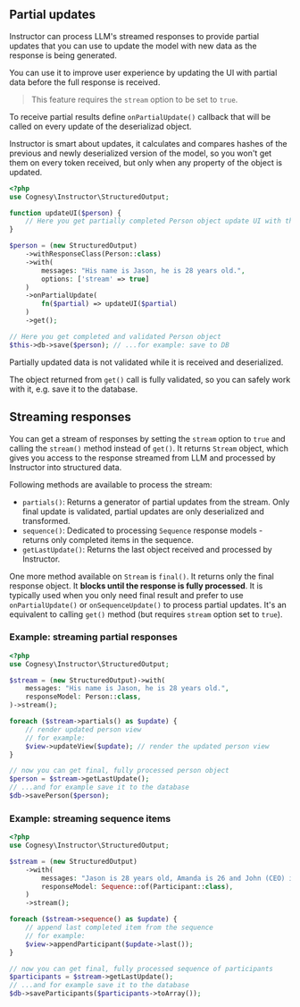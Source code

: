 ## Partial updates

Instructor can process LLM's streamed responses to provide partial updates that you
can use to update the model with new data as the response is being generated.

You can use it to improve user experience by updating the UI with partial data before
the full response is received.

> This feature requires the `stream` option to be set to `true`.

To receive partial results define `onPartialUpdate()` callback that will be called
on every update of the deserializad object.

Instructor is smart about updates, it calculates and compares hashes of the previous
and newly deserialized version of the model, so you won't get them on every token
received, but only when any property of the object is updated.


```php
<?php
use Cognesy\Instructor\StructuredOutput;

function updateUI($person) {
    // Here you get partially completed Person object update UI with the partial result
}

$person = (new StructuredOutput)
    ->withResponseClass(Person::class)
    ->with(
        messages: "His name is Jason, he is 28 years old.",
        options: ['stream' => true]
    )
    ->onPartialUpdate(
        fn($partial) => updateUI($partial)
    )
    ->get();

// Here you get completed and validated Person object
$this->db->save($person); // ...for example: save to DB
```

Partially updated data is not validated while it is received and deserialized.

The object returned from `get()` call is fully validated, so you can safely work
with it, e.g. save it to the database.



## Streaming responses

You can get a stream of responses by setting the `stream` option to `true` and calling the `stream()` method
instead of `get()`. It returns `Stream` object, which gives you access to the response streamed from LLM and
processed by Instructor into structured data.

Following methods are available to process the stream:

 - `partials()`: Returns a generator of partial updates from the stream. Only final update is validated, partial updates are only deserialized and transformed.
 - `sequence()`: Dedicated to processing `Sequence` response models - returns only completed items in the sequence.
 - `getLastUpdate()`: Returns the last object received and processed by Instructor.

One more method available on `Stream` is `final()`. It returns only the final response object. It **blocks until the response is fully processed**. It is typically used when you only need final result and prefer to use `onPartialUpdate()` or `onSequenceUpdate()` to process partial updates. It's an equivalent to calling `get()` method (but requires `stream` option set to `true`).


### Example: streaming partial responses

```php
<?php
use Cognesy\Instructor\StructuredOutput;

$stream = (new StructuredOutput)->with(
    messages: "His name is Jason, he is 28 years old.",
    responseModel: Person::class,
)->stream();

foreach ($stream->partials() as $update) {
    // render updated person view
    // for example:
    $view->updateView($update); // render the updated person view
}

// now you can get final, fully processed person object
$person = $stream->getLastUpdate();
// ...and for example save it to the database
$db->savePerson($person);
```


### Example: streaming sequence items

```php
<?php
use Cognesy\Instructor\StructuredOutput;

$stream = (new StructuredOutput)
    ->with(
        messages: "Jason is 28 years old, Amanda is 26 and John (CEO) is 40.",
        responseModel: Sequence::of(Participant::class),
    )
    ->stream();

foreach ($stream->sequence() as $update) {
    // append last completed item from the sequence
    // for example:
    $view->appendParticipant($update->last());
}

// now you can get final, fully processed sequence of participants
$participants = $stream->getLastUpdate();
// ...and for example save it to the database
$db->saveParticipants($participants->toArray());
```
